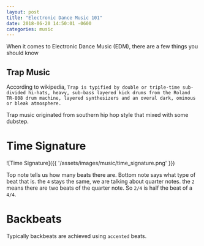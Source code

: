 ```yaml
---
layout: post
title: "Electronic Dance Music 101"
date: 2018-06-20 14:50:01 -0600
categories: music
---
```


When it comes to Electronic Dance Music (EDM), there are a few things you should know

## Trap Music
According to wikipedia, `Trap is typified by double or triple-time sub-divided hi-hats, heavy, sub-bass layered kick drums from the Roland TR-808 drum machine, layered synthesizers and an overal dark, ominous or bleak atmosphere.`

Trap music originated from southern hip hop style that mixed with some dubstep. 
# Time Signature

![Time Signature]({{ '/assets/images/music/time_signature.png' }})

Top note tells us how many beats there are. Bottom note says what type of beat that is. the `4` stays the same, we are talking about quarter notes. the `2` means there are two beats of the quarter note. So `2/4` is half the beat of a	`4/4`.

# Backbeats
Typically backbeats are achieved using `accented` beats. 


